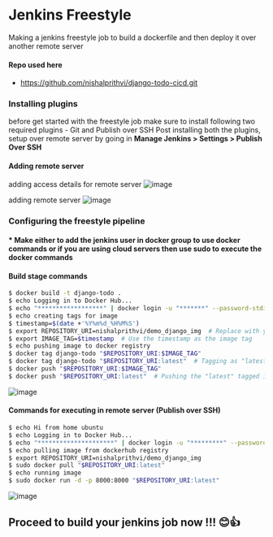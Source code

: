 # Jenkins Freestyle

Making a jenkins freestyle job to build a dockerfile and then deploy it over another remote server

#### Repo used here 
- https://github.com/nishalprithvi/django-todo-cicd.git

### Installing plugins

before get started with the freestyle job make sure to install following two required plugins - 
Git and Publish over SSH
Post installing both the plugins, setup over remote server by going in   <b> Manage Jenkins > Settings > Publish Over SSH </b>

#### Adding remote server

adding access details for remote server
![image](https://github.com/nishalprithvi/jenkins1/assets/80667999/350493b0-86d5-4400-90bb-12363ee2731b)

adding remote server
![image](https://github.com/nishalprithvi/jenkins1/assets/80667999/1e426de3-ffe0-43ca-a408-e6dbc8b62f8f)

### Configuring the freestyle pipeline

#### * Make either to add the jenkins user in docker group to use docker commands or if you are using cloud servers then use sudo to execute the docker commands

#### Build stage commands 

```bash
$ docker build -t django-todo .
$ echo Logging in to Docker Hub...
$ echo "******************" | docker login -u "*******" --password-stdin
$ echo creating tags for image
$ timestamp=$(date +'%Y%m%d_%H%M%S')
$ export REPOSITORY_URI=nishalprithvi/demo_django_img  # Replace with your Docker Hub image repository
$ export IMAGE_TAG=$timestamp  # Use the timestamp as the image tag
$ echo pushing image to docker registry
$ docker tag django-todo "$REPOSITORY_URI:$IMAGE_TAG"
$ docker tag django-todo "$REPOSITORY_URI:latest"  # Tagging as "latest"
$ docker push "$REPOSITORY_URI:$IMAGE_TAG"
$ docker push "$REPOSITORY_URI:latest"  # Pushing the "latest" tagged image
```

![image](https://github.com/nishalprithvi/jenkins1/assets/80667999/46373c55-1751-46aa-a8f3-329ef7d37b3c)

#### Commands for executing in remote server (Publish over SSH)

```bash
$ echo Hi from home ubuntu
$ echo Logging in to Docker Hub...
$ echo "*********************" | docker login -u "*********" --password-stdin
$ echo pulling image from dockerhub registry
$ export REPOSITORY_URI=nishalprithvi/demo_django_img
$ sudo docker pull "$REPOSITORY_URI:latest"
$ echo running image
$ sudo docker run -d -p 8000:8000 "$REPOSITORY_URI:latest"
```

![image](https://github.com/nishalprithvi/jenkins1/assets/80667999/99f7b83a-64c9-4173-883c-5287a3eeca0a)

## Proceed to build your jenkins job now !!! 😊👍
